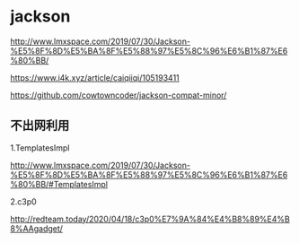 # jackson

http://www.lmxspace.com/2019/07/30/Jackson-%E5%8F%8D%E5%BA%8F%E5%88%97%E5%8C%96%E6%B1%87%E6%80%BB/

https://www.i4k.xyz/article/caiqiiqi/105193411

https://github.com/cowtowncoder/jackson-compat-minor/

## 不出网利用
1.TemplatesImpl

http://www.lmxspace.com/2019/07/30/Jackson-%E5%8F%8D%E5%BA%8F%E5%88%97%E5%8C%96%E6%B1%87%E6%80%BB/#TemplatesImpl

2.c3p0

http://redteam.today/2020/04/18/c3p0%E7%9A%84%E4%B8%89%E4%B8%AAgadget/
